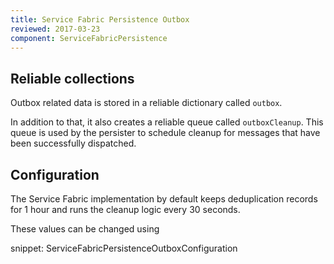 ```yaml
---
title: Service Fabric Persistence Outbox
reviewed: 2017-03-23
component: ServiceFabricPersistence
---
```



## Reliable collections

Outbox related data is stored in a reliable dictionary called `outbox`.

In addition to that, it also creates a reliable queue called `outboxCleanup`. This queue is used by the persister to schedule cleanup for messages that have been successfully dispatched.


## Configuration

The Service Fabric implementation by default keeps deduplication records for 1 hour and runs the cleanup logic every 30 seconds.

These values can be changed using

snippet: ServiceFabricPersistenceOutboxConfiguration